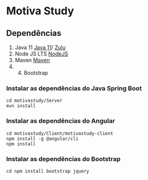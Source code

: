# Motiva Study

## Dependências 
1. Java 11 [Java 11](https://www.oracle.com/java/technologies/javase-jdk11-downloads.html)/ [Zulu](https://www.azul.com/downloads/zulu-community/?version=java-11-lts&os=windows&package=jdk)
2. Node JS LTS [NodeJS](https://nodejs.org/en/)
3. Maven [Maven](https://maven.apache.org/download.cgi)
4. 4. Bootstrap


### Instalar as dependências do Java Spring Boot
```
cd motivastudy/Server
mvn install
```

### Instalar as dependências do Angular
```
cd motivastudy/Client/motivastudy-client
npm install -g @angular/cli
npm install
```
### Instalar as dependências do Bootstrap
```
cd npm install bootstrap jquery
```
